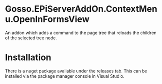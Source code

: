 # Gosso.EPiServerAddOn.ContextMenu.OpenInFormsView

An addon which adds a command to the page tree that reloads the children of the selected tree node.

# Installation

There is a nuget package available under the releases tab. This can be installed via the package manager console in Visual Studio.

